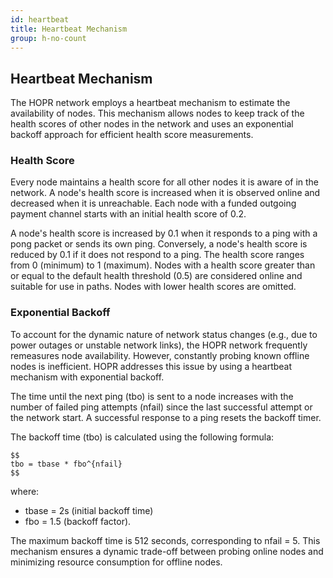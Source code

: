 ```yaml
---
id: heartbeat
title: Heartbeat Mechanism
group: h-no-count
---
```


## Heartbeat Mechanism

The HOPR network employs a heartbeat mechanism to estimate the availability of nodes. This mechanism allows nodes to keep track of the health scores of other nodes in the network and uses an exponential backoff approach for efficient health score measurements.

### Health Score

Every node maintains a health score for all other nodes it is aware of in the network. A node's health score is increased when it is observed online and decreased when it is unreachable. Each node with a funded outgoing payment channel starts with an initial health score of 0.2.

A node's health score is increased by 0.1 when it responds to a ping with a pong packet or sends its own ping. Conversely, a node's health score is reduced by 0.1 if it does not respond to a ping. The health score ranges from 0 (minimum) to 1 (maximum). Nodes with a health score greater than or equal to the default health threshold (0.5) are considered online and suitable for use in paths. Nodes with lower health scores are omitted.

### Exponential Backoff

To account for the dynamic nature of network status changes (e.g., due to power outages or unstable network links), the HOPR network frequently remeasures node availability. However, constantly probing known offline nodes is inefficient. HOPR addresses this issue by using a heartbeat mechanism with exponential backoff.

The time until the next ping (tbo) is sent to a node increases with the number of failed ping attempts (nfail) since the last successful attempt or the network start. A successful response to a ping resets the backoff timer.

The backoff time (tbo) is calculated using the following formula:

```
$$
tbo = tbase * fbo^{nfail}
$$
```

where:
- tbase = 2s (initial backoff time)
- fbo = 1.5 (backoff factor).

The maximum backoff time is 512 seconds, corresponding to nfail = 5. This mechanism ensures a dynamic trade-off between probing online nodes and minimizing resource consumption for offline nodes.